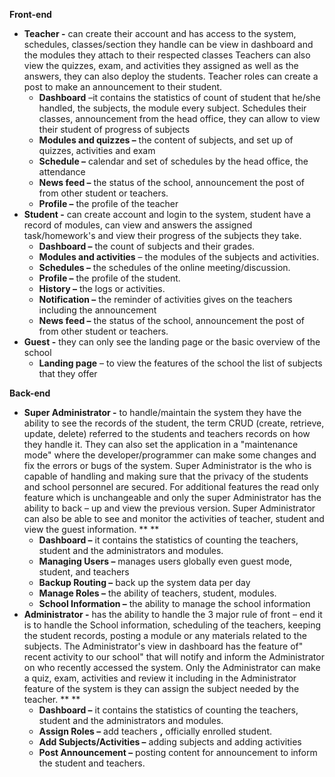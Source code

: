 **Front-end**

- **Teacher -** can create their account and has access to the system, schedules, classes/section they handle can be view in dashboard and the modules they attach to their respected classes Teachers can also view the quizzes, exam, and activities they assigned as well as the answers, they can also deploy the students. Teacher roles can create a post to make an announcement to their student.
  - **Dashboard** –it contains the statistics of count of student that he/she handled, the subjects, the module every subject. Schedules their classes, announcement from the head office, they can allow to view their student of progress of subjects
  - **Modules and quizzes –** the content of subjects, and set up of quizzes, activities and exam
  - **Schedule –** calendar and set of schedules by the head office, the attendance
  - **News feed –** the status of the school, announcement the post of from other student or teachers.
  - **Profile –** the profile of the teacher
- **Student -** can create account and login to the system, student have a record of modules, can view and answers the assigned task/homework&#39;s and view their progress of the subjects they take.
  - **Dashboard –** the count of subjects and their grades.
  - **Modules and activities** – the modules of the subjects and activities.
  - **Schedules –** the schedules of the online meeting/discussion.
  - **Profile –** the profile of the student.
  - **History –** the logs or activities.
  - **Notification –** the reminder of activities gives on the teachers including the announcement
  - **News feed –** the status of the school, announcement the post of from other student or teachers.
- **Guest -** they can only see the landing page or the basic overview of the school
  - **Landing page** – to view the features of the school the list of subjects that they offer

**Back-end**

- **Super Administrator -** to handle/maintain the system they have the ability to see the records of the student, the term CRUD (create, retrieve, update, delete) referred to the students and teachers records on how they handle it. They can also set the application in a &quot;maintenance mode&quot; where the developer/programmer can make some changes and fix the errors or bugs of the system. Super Administrator is the who is capable of handling and making sure that the privacy of the students and school personnel are secured. For additional features the read only feature which is unchangeable and only the super Administrator has the ability to back – up and view the previous version. Super Administrator can also be able to see and monitor the activities of teacher, student and view the guest information. ** **
  - **Dashboard –** it contains the statistics of counting the teachers, student and the administrators and modules.
  - **Managing Users –** manages users globally even guest mode, student, and teachers
  - **Backup Routing –** back up the system data per day
  - **Manage Roles –** the ability of teachers, student, modules.
  - **School Information –** the ability to manage the school information
- **Administrator -** has the ability to handle the 3 major rule of front – end it is to handle the School information, scheduling of the teachers, keeping the student records, posting a module or any materials related to the subjects. The Administrator&#39;s view in dashboard has the feature of&quot; recent activity to our school&quot; that will notify and inform the Administrator on who recently accessed the system. Only the Administrator can make a quiz, exam, activities and review it including in the Administrator feature of the system is they can assign the subject needed by the teacher.  ** **
  - **Dashboard –** it contains the statistics of counting the teachers, student and the administrators and modules.
  - **Assign Roles –** add teachers **,** officially enrolled student.
  - **Add Subjects/Activities –** adding subjects and adding activities
  - **Post Announcement –** posting content for announcement to inform the student and teachers.
